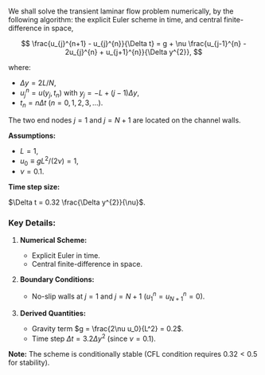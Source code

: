 ### 
We shall solve the transient laminar flow problem numerically, by the following algorithm: the explicit Euler scheme in time, and central finite-difference in space,

$$
\frac{u_{j}^{n+1} - u_{j}^{n}}{\Delta t} = g + \nu \frac{u_{j-1}^{n} - 2u_{j}^{n} + u_{j+1}^{n}}{\Delta y^{2}}, 
$$

where:  
- $\Delta y = 2L/N$,  
- $u_{j}^{n} = u(y_{j}, t_{n})$ with $y_{j} = -L + (j - 1)\Delta y$,  
- $t_{n} = n\Delta t$ ($n = 0, 1, 2, 3, \ldots$).  

The two end nodes $j = 1$ and $j = N + 1$ are located on the channel walls.  

**Assumptions:**  
- $L = 1$,  
- $u_{0} \equiv gL^{2}/(2\nu) = 1$,  
- $\nu = 0.1$.  

**Time step size:**  

$\Delta t = 0.32 \frac{\Delta y^{2}}{\nu}$.

### Key Details:  
1. **Numerical Scheme:**  
   - Explicit Euler in time.  
   - Central finite-difference in space.  

2. **Boundary Conditions:**  
   - No-slip walls at $j=1$ and $j=N+1$ ($u_1^n = u_{N+1}^n = 0$).  

3. **Derived Quantities:**  
   - Gravity term $g = \frac{2\nu u_0}{L^2} = 0.2$.  
   - Time step $\Delta t = 3.2 \Delta y^2$ (since $\nu = 0.1$).  

**Note:** The scheme is conditionally stable (CFL condition requires $0.32 < 0.5$ for stability).  
